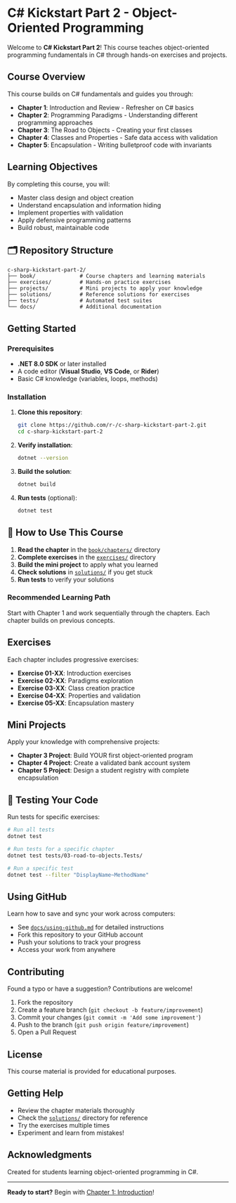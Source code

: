 # C# Kickstart Part 2 - Object-Oriented Programming

Welcome to **C# Kickstart Part 2**! This course teaches object-oriented programming fundamentals in C# through hands-on exercises and projects.

## Course Overview

This course builds on C# fundamentals and guides you through:

- **Chapter 1**: Introduction and Review - Refresher on C# basics
- **Chapter 2**: Programming Paradigms - Understanding different programming approaches
- **Chapter 3**: The Road to Objects - Creating your first classes
- **Chapter 4**: Classes and Properties - Safe data access with validation
- **Chapter 5**: Encapsulation - Writing bulletproof code with invariants

## Learning Objectives

By completing this course, you will:

- Master class design and object creation
- Understand encapsulation and information hiding
- Implement properties with validation
- Apply defensive programming patterns
- Build robust, maintainable code

## 🗂️ Repository Structure

```
c-sharp-kickstart-part-2/
├── book/              # Course chapters and learning materials
├── exercises/         # Hands-on practice exercises
├── projects/          # Mini projects to apply your knowledge
├── solutions/         # Reference solutions for exercises
├── tests/             # Automated test suites
└── docs/              # Additional documentation
```

##  Getting Started

### Prerequisites

- **.NET 8.0 SDK** or later installed
- A code editor (**Visual Studio**, **VS Code**, or **Rider**)
- Basic C# knowledge (variables, loops, methods)

### Installation

1. **Clone this repository**:
   ```bash
   git clone https://github.com/r-/c-sharp-kickstart-part-2.git
   cd c-sharp-kickstart-part-2
   ```

2. **Verify installation**:
   ```bash
   dotnet --version
   ```

3. **Build the solution**:
   ```bash
   dotnet build
   ```

4. **Run tests** (optional):
   ```bash
   dotnet test
   ```

## 📖 How to Use This Course

1. **Read the chapter** in the [`book/chapters/`](./book/chapters/) directory
2. **Complete exercises** in the [`exercises/`](./exercises/) directory
3. **Build the mini project** to apply what you learned
4. **Check solutions** in [`solutions/`](./solutions/) if you get stuck
5. **Run tests** to verify your solutions

### Recommended Learning Path

Start with Chapter 1 and work sequentially through the chapters. Each chapter builds on previous concepts.

## Exercises

Each chapter includes progressive exercises:

- **Exercise 01-XX**: Introduction exercises
- **Exercise 02-XX**: Paradigms exploration
- **Exercise 03-XX**: Class creation practice
- **Exercise 04-XX**: Properties and validation
- **Exercise 05-XX**: Encapsulation mastery

##  Mini Projects

Apply your knowledge with comprehensive projects:

- **Chapter 3 Project**: Build YOUR first object-oriented program
- **Chapter 4 Project**: Create a validated bank account system
- **Chapter 5 Project**: Design a student registry with complete encapsulation

## 🧪 Testing Your Code

Run tests for specific exercises:

```bash
# Run all tests
dotnet test

# Run tests for a specific chapter
dotnet test tests/03-road-to-objects.Tests/

# Run a specific test
dotnet test --filter "DisplayName~MethodName"
```

## Using GitHub

Learn how to save and sync your work across computers:

- See [`docs/using-github.md`](./docs/using-github.md) for detailed instructions
- Fork this repository to your GitHub account
- Push your solutions to track your progress
- Access your work from anywhere

## Contributing

Found a typo or have a suggestion? Contributions are welcome!

1. Fork the repository
2. Create a feature branch (`git checkout -b feature/improvement`)
3. Commit your changes (`git commit -m 'Add some improvement'`)
4. Push to the branch (`git push origin feature/improvement`)
5. Open a Pull Request

## License

This course material is provided for educational purposes.

## Getting Help

- Review the chapter materials thoroughly
- Check the [`solutions/`](./solutions/) directory for reference
- Try the exercises multiple times
- Experiment and learn from mistakes!

## Acknowledgments

Created for students learning object-oriented programming in C#.

---

**Ready to start?** Begin with [Chapter 1: Introduction](./book/chapters/01-intro.md)!
